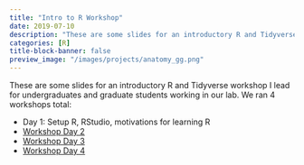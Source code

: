 ```yaml
---
title: "Intro to R Workshop"
date: 2019-07-10
description: "These are some slides for an introductory R and Tidyverse workshop I lead for undergraduates and graduate students working in our lab."
categories: [R]
title-block-banner: false
preview_image: "/images/projects/anatomy_gg.png"
---
```


These are some slides for an introductory R and Tidyverse workshop I lead for undergraduates and graduate students working in our lab. We ran 4 workshops total:

 * Day 1: Setup R, RStudio, motivations for learning R
 * [Workshop Day 2](https://docs.google.com/presentation/d/1Oeq8iYvr7tOzi3zReJiNiss9iT3ndA3bv2DEhGEwZcQ/edit?usp=sharing)
 * [Workshop Day 3](https://docs.google.com/presentation/d/12xRbyYcthcle-Td6uL9qzzjI5WkWSfozh7iaXQNFmoE/edit?usp=sharing)
 * [Workshop Day 4](https://docs.google.com/presentation/d/12LMslY_fMwQ6A5h3vJ2SnOmPThfJwuNvANsT0F3EtMs/edit?usp=sharing)